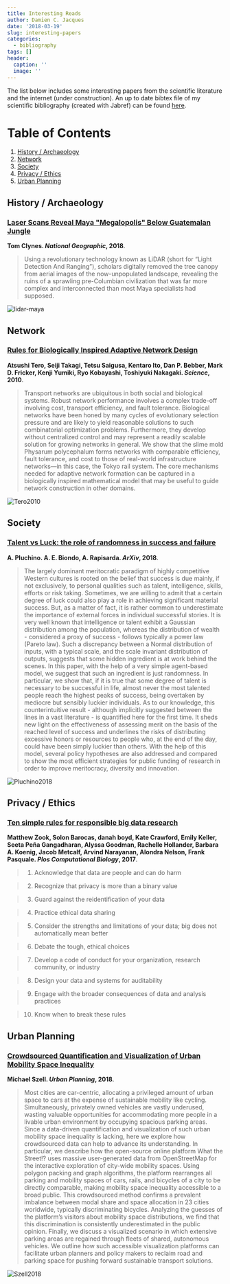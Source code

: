 ```yaml
---
title: Interesting Reads
author: Damien C. Jacques
date: '2018-03-19'
slug: interesting-papers
categories:
  - bibliography
tags: []
header:
  caption: ''
  image: ''
---
```


The list below includes some interesting papers from the scientific literature and the internet (under construction).
An up to date bibtex file of my scientific bibliography (created with Jabref) can be found [here](https://www.dropbox.com/preview/Research/Bibliography/Biblio).


# Table of Contents
1. [History / Archaeology](#history)
2. [Network](#network)
3. [Society](#society)
4. [Privacy / Ethics](#privacy)
5. [Urban Planning](#urban)

<a name="history"></a> 
## History / Archaeology

### [Laser Scans Reveal Maya "Megalopolis" Below Guatemalan Jungle](https://news.nationalgeographic.com/2018/02/maya-laser-lidar-guatemala-pacunam/)

**Tom Clynes. *National Geographic*, 2018**.

>  Using a revolutionary technology known as LiDAR (short for “Light Detection And Ranging”), scholars digitally removed the tree canopy from aerial images of the now-unpopulated landscape, revealing the ruins of a sprawling pre-Columbian civilization that was far more complex and interconnected than most Maya specialists had supposed.

![lidar-maya](/img/bibliography/lidar-maya.png)

<a name="network"></a>
## Network

### [Rules for Biologically Inspired Adaptive Network Design](http://science.sciencemag.org/content/327/5964/439)

**Atsushi Tero, Seiji Takagi, Tetsu Saigusa, Kentaro Ito, Dan P. Bebber, Mark D. Fricker, Kenji Yumiki, Ryo Kobayashi, Toshiyuki Nakagaki. *Science*, 2010**.

> Transport networks are ubiquitous in both social and biological systems. Robust network performance involves a complex trade-off involving cost, transport efficiency, and fault tolerance. Biological networks have been honed by many cycles of evolutionary selection pressure and are likely to yield reasonable solutions to such combinatorial optimization problems. Furthermore, they develop without centralized control and may represent a readily scalable solution for growing networks in general. We show that the slime mold Physarum polycephalum forms networks with comparable efficiency, fault tolerance, and cost to those of real-world infrastructure networks—in this case, the Tokyo rail system. The core mechanisms needed for adaptive network formation can be captured in a biologically inspired mathematical model that may be useful to guide network construction in other domains.

![Tero2010](/img/bibliography/Tero2010.png)

<a name="society"></a>
## Society

### [Talent vs Luck: the role of randomness in success and failure](https://arxiv.org/abs/1802.07068)

**A. Pluchino. A. E. Biondo, A. Rapisarda. *ArXiv*, 2018**.

> The largely dominant meritocratic paradigm of highly competitive Western cultures is rooted on the belief that success is due mainly, if not exclusively, to personal qualities such as talent, intelligence, skills, efforts or risk taking. Sometimes, we are willing to admit that a certain degree of luck could also play a role in achieving significant material success. But, as a matter of fact, it is rather common to underestimate the importance of external forces in individual successful stories. It is very well known that intelligence or talent exhibit a Gaussian distribution among the population, whereas the distribution of wealth - considered a proxy of success - follows typically a power law (Pareto law). Such a discrepancy between a Normal distribution of inputs, with a typical scale, and the scale invariant distribution of outputs, suggests that some hidden ingredient is at work behind the scenes. In this paper, with the help of a very simple agent-based model, we suggest that such an ingredient is just randomness. In particular, we show that, if it is true that some degree of talent is necessary to be successful in life, almost never the most talented people reach the highest peaks of success, being overtaken by mediocre but sensibly luckier individuals. As to our knowledge, this counterintuitive result - although implicitly suggested between the lines in a vast literature - is quantified here for the first time. It sheds new light on the effectiveness of assessing merit on the basis of the reached level of success and underlines the risks of distributing excessive honors or resources to people who, at the end of the day, could have been simply luckier than others. With the help of this model, several policy hypotheses are also addressed and compared to show the most efficient strategies for public funding of research in order to improve meritocracy, diversity and innovation.

![Pluchino2018](/img/bibliography/Pluchino2018.png)

<a name="privacy"></a>
## Privacy / Ethics

### [Ten simple rules for responsible big data research](http://journals.plos.org/ploscompbiol/article?id=10.1371/journal.pcbi.1005399)

**Matthew Zook, Solon Barocas, danah boyd, Kate Crawford, Emily Keller, Seeta Peña Gangadharan, Alyssa Goodman, Rachelle Hollander, Barbara A. Koenig, Jacob Metcalf, Arvind Narayanan, Alondra Nelson, Frank Pasquale. *Plos Computational Biology*, 2017**.

> 1. Acknowledge that data are people and can do harm

> 2. Recognize that privacy is more than a binary value

> 3. Guard against the reidentification of your data

> 4. Practice ethical data sharing

> 5. Consider the strengths and limitations of your data; big does not automatically mean better

> 6. Debate the tough, ethical choices

> 7. Develop a code of conduct for your organization, research community, or industry

> 8. Design your data and systems for auditability

> 9. Engage with the broader consequences of data and analysis practices

> 10. Know when to break these rules

<a name="urban"></a>
## Urban Planning

### [Crowdsourced Quantification and Visualization of Urban Mobility Space Inequality](https://www.cogitatiopress.com/urbanplanning/article/view/1209/)

**Michael Szell. *Urban Planning*, 2018**.

> Most cities are car-centric, allocating a privileged amount of urban space to cars at the expense of sustainable mobility like cycling. Simultaneously, privately owned vehicles are vastly underused, wasting valuable opportunities for accommodating more people in a livable urban environment by occupying spacious parking areas. Since a data-driven quantification and visualization of such urban mobility space inequality is lacking, here we explore how crowdsourced data can help to advance its understanding. In particular, we describe how the open-source online platform What the Street!? uses massive user-generated data from OpenStreetMap for the interactive exploration of city-wide mobility spaces. Using polygon packing and graph algorithms, the platform rearranges all parking and mobility spaces of cars, rails, and bicycles of a city to be directly comparable, making mobility space inequality accessible to a broad public. This crowdsourced method confirms a prevalent imbalance between modal share and space allocation in 23 cities worldwide, typically discriminating bicycles. Analyzing the guesses of the platform’s visitors about mobility space distributions, we find that this discrimination is consistently underestimated in the public opinion. Finally, we discuss a visualized scenario in which extensive parking areas are regained through fleets of shared, autonomous vehicles. We outline how such accessible visualization platforms can facilitate urban planners and policy makers to reclaim road and parking space for pushing forward sustainable transport solutions.

![Szell2018](/img/bibliography/Szell2018.png)


